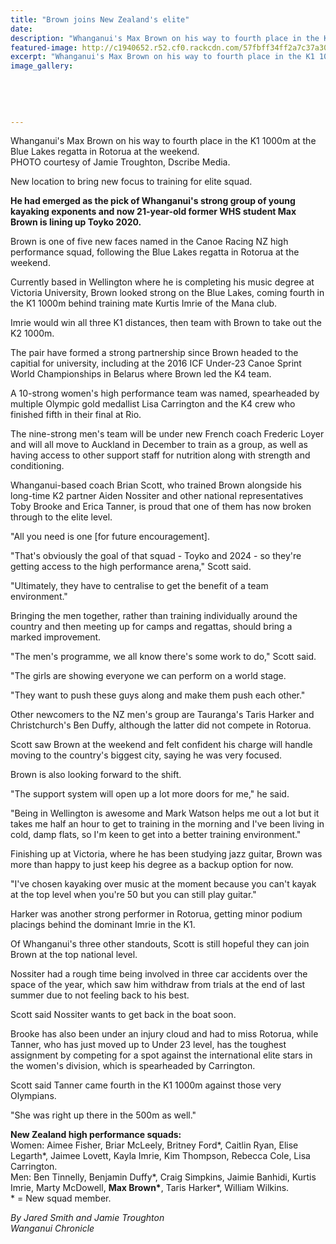 ```yaml
---
title: "Brown joins New Zealand's elite"
date: 
description: "Whanganui's Max Brown on his way to fourth place in the K1 1000m at the Blue Lakes regatta in Rotorua at the weekend, Wanganui Chronicle article on 11 October 2016..."
featured-image: http://c1940652.r52.cf0.rackcdn.com/57fbff34ff2a7c37a3000dca/Max-Brown-4th-K1-1000m-Blue-Lakes-in-Rotorua-Oct-2016-chron.jpg
excerpt: "Whanganui's Max Brown on his way to fourth place in the K1 1000m at the Blue Lakes regatta in Rotorua at the weekend."
image_gallery:
    
    
    
    
    
---
```


<p><span>Whanganui's Max Brown on his way to fourth place in the K1 1000m at the Blue Lakes regatta in Rotorua at the weekend.<br /><span>PHOTO courtesy of Jamie Troughton, Dscribe Media.</span>&nbsp;</span></p>
<p><span>New location to bring new focus to training for elite squad.</span></p>
<p><strong>He had emerged as the pick of Whanganui's strong group of young kayaking exponents and now 21-year-old former WHS student Max Brown is lining up Toyko 2020.</strong></p>
<p>Brown is one of five new faces named in the Canoe Racing NZ high performance squad, following the Blue Lakes regatta in Rotorua at the weekend.</p>
<p>Currently based in Wellington where he is completing his music degree at Victoria University, Brown looked strong on the Blue Lakes, coming fourth in the K1 1000m behind training mate Kurtis Imrie of the Mana club.</p>
<p>Imrie would win all three K1 distances, then team with Brown to take out the K2 1000m.</p>
<p>The pair have formed a strong partnership since Brown headed to the capitial for university, including at the 2016 ICF Under-23 Canoe Sprint World Championships in Belarus where Brown led the K4 team.</p>
<p>A 10-strong women's high performance team was named, spearheaded by multiple Olympic gold medallist Lisa Carrington and the K4 crew who finished fifth in their final at Rio.</p>
<p>The nine-strong men's team will be under new French coach Frederic Loyer and will all move to Auckland in December to train as a group, as well as having access to other support staff for nutrition along with strength and conditioning.</p>
<p>Whanganui-based coach Brian Scott, who trained Brown alongside his long-time K2 partner Aiden Nossiter and other national representatives Toby Brooke and Erica Tanner, is proud that one of them has now broken through to the elite level.</p>
<p>"All you need is one [for future encouragement].</p>
<p>"That's obviously the goal of that squad - Toyko and 2024 - so they're getting access to the high performance arena," Scott said.&nbsp;</p>
<p>"Ultimately, they have to centralise to get the benefit of a team environment."</p>
<p>Bringing the men together, rather than training individually around the country and then meeting up for camps and regattas, should bring a marked improvement.</p>
<p>"The men's programme, we all know there's some work to do," Scott said.</p>
<p>"The girls are showing everyone we can perform on a world stage.</p>
<p>"They want to push these guys along and make them push each other."</p>
<p>Other newcomers to the NZ men's group are Tauranga's Taris Harker and Christchurch's Ben Duffy, although the latter did not compete in Rotorua.</p>
<p>Scott saw Brown at the weekend and felt confident his charge will handle moving to the country's biggest city, saying he was very focused.</p>
<p>Brown is also looking forward to the shift.</p>
<p>"The support system will open up a lot more doors for me," he said.</p>
<p>"Being in Wellington is awesome and Mark Watson helps me out a lot but it takes me half an hour to get to training in the morning and I've been living in cold, damp flats, so I'm keen to get into a better training environment."</p>
<p>Finishing up at Victoria, where he has been studying jazz guitar, Brown was more than happy to just keep his degree as a backup option for now.</p>
<p>"I've chosen kayaking over music at the moment because you can't kayak at the top level when you're 50 but you can still play guitar."</p>
<p>Harker was another strong performer in Rotorua, getting minor podium placings behind the dominant Imrie in the K1.</p>
<p>Of Whanganui's three other standouts, Scott is still hopeful they can join Brown at the top national level.</p>
<p>Nossiter had a rough time being involved in three car accidents over the space of the year, which saw him withdraw from trials at the end of last summer due to not feeling back to his best.</p>
<p>Scott said Nossiter wants to get back in the boat soon.</p>
<p>Brooke has also been under an injury cloud and had to miss Rotorua, while Tanner, who has just moved up to Under 23 level, has the toughest assignment by competing for a spot against the international elite stars in the women's division, which is spearheaded by Carrington.</p>
<p>Scott said Tanner came fourth in the K1 1000m against those very Olympians.</p>
<p>"She was right up there in the 500m as well."</p>
<p><strong>New Zealand high performance squads:</strong><br />Women: Aimee Fisher, Briar McLeely, Britney Ford*, Caitlin Ryan, Elise Legarth*, Jaimee Lovett, Kayla Imrie, Kim Thompson, Rebecca Cole, Lisa Carrington.<br />Men: Ben Tinnelly, Benjamin Duffy*, Craig Simpkins, Jaimie Banhidi, Kurtis Imrie, Marty McDowell, <strong>Max Brown*</strong>, Taris Harker*, William Wilkins.<br />* = New squad member.</p>
<p><em>By Jared Smith and Jamie Troughton</em><br /><em>Wanganui Chronicle</em></p>

